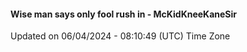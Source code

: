 #### Wise man says only fool rush in - McKidKneeKaneSir
Updated on 06/04/2024 - 08:10:49 (UTC) Time Zone
